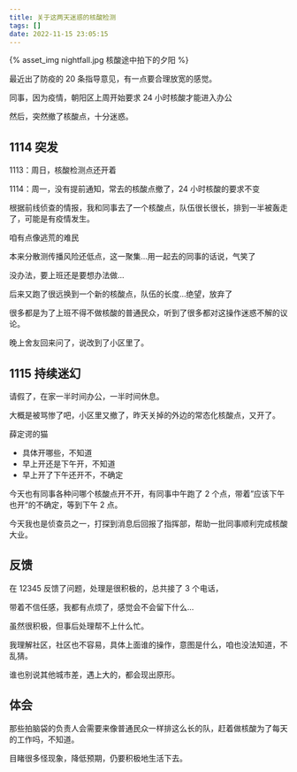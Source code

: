 ```yaml
---
title: 关于这两天迷惑的核酸检测
tags: []
date: 2022-11-15 23:05:15
---
```


<div class="qrImgWrapper">
{% asset_img nightfall.jpg 核酸途中拍下的夕阳 %}
</div>

最近出了防疫的 20 条指导意见，有一点要合理放宽的感觉。

同事，因为疫情，朝阳区上周开始要求 24 小时核酸才能进入办公

然后，突然撤了核酸点，十分迷惑。

## 1114 突发

1113：周日，核酸检测点还开着

1114：周一，没有提前通知，常去的核酸点撤了，24 小时核酸的要求不变

根据前线侦查的情报，我和同事去了一个核酸点，队伍很长很长，排到一半被轰走了，可能是有疫情发生。

咱有点像逃荒的难民

本来分散测传播风险还低点，这一聚集...用一起去的同事的话说，气笑了

没办法，要上班还是要想办法做...

后来又跑了很远换到一个新的核酸点，队伍的长度...绝望，放弃了

很多都是为了上班不得不做核酸的普通民众，听到了很多都对这操作迷惑不解的议论。

晚上舍友回来问了，说改到了小区里了。

## 1115 持续迷幻

请假了，在家一半时间办公，一半时间休息。

大概是被骂惨了吧，小区里又撤了，昨天关掉的外边的常态化核酸点，又开了。

薛定谔的猫

- 具体开哪些，不知道
- 早上开还是下午开，不知道
- 早上开了下午还开不，不确定

今天也有同事各种问哪个核酸点开不开，有同事中午跑了 2 个点，带着”应该下午也开“的不确定，等到下午 2 点。

今天我也是侦查员之一，打探到消息后回报了指挥部，帮助一批同事顺利完成核酸大业。

## 反馈

在 12345 反馈了问题，处理是很积极的，总共接了 3 个电话，

带着不信任感，我都有点烦了，感觉会不会留下什么...

虽然很积极，但事后处理帮不上什么忙。

我理解社区，社区也不容易，具体上面谁的操作，意图是什么，咱也没法知道，不乱猜。

谁也别说其他城市差，遇上大的，都会现出原形。

## 体会

那些拍脑袋的负责人会需要来像普通民众一样排这么长的队，赶着做核酸为了每天的工作吗，不知道。

目睹很多怪现象，降低预期，仍要积极地生活下去。
